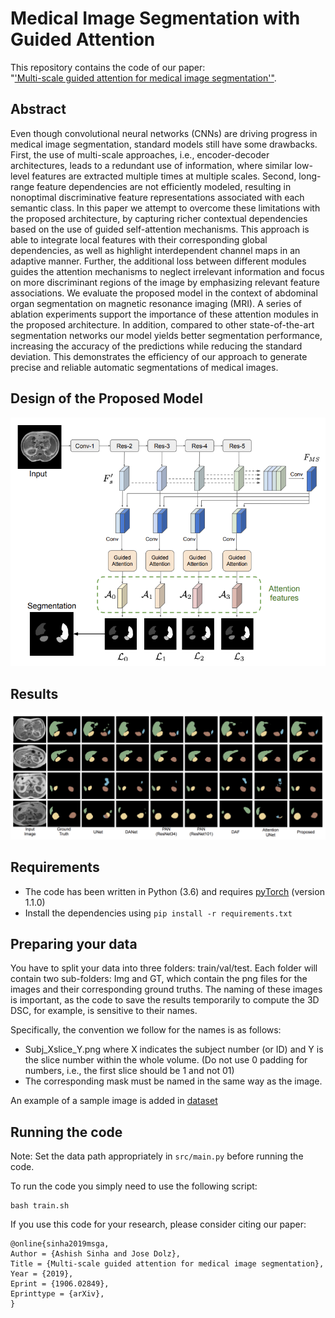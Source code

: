 # Medical Image Segmentation with Guided Attention
This repository contains the code of our paper:<br>
"['Multi-scale guided attention for medical image segmentation'"](https://arxiv.org/pdf/1906.02849.pdf).


## Abstract

Even though convolutional neural networks (CNNs) are driving progress in medical image segmentation, standard models still have some drawbacks. First, the use of multi-scale approaches, i.e., encoder-decoder architectures, leads to a redundant use of information, where similar low-level features are extracted multiple times at multiple scales. Second, long-range feature dependencies are not efficiently modeled, resulting in nonoptimal discriminative feature representations associated with each semantic class. In this paper we attempt to overcome these limitations with the proposed architecture, by capturing richer
contextual dependencies based on the use of guided self-attention
mechanisms. This approach is able to integrate local features with their corresponding global dependencies, as well as highlight interdependent channel maps in an adaptive manner. Further, the additional loss between different modules guides the attention mechanisms to neglect irrelevant information and focus on more
discriminant regions of the image by emphasizing relevant feature
associations. We evaluate the proposed model in the context of
abdominal organ segmentation on magnetic resonance imaging (MRI). A series of ablation experiments support the importance of these attention modules in the proposed architecture. In addition, compared to other state-of-the-art segmentation networks our model yields better segmentation performance, increasing the accuracy of the predictions while reducing the standard deviation. This demonstrates the efficiency of our approach to generate precise and reliable automatic segmentations of medical images.

## Design of the Proposed Model
![model](images/model.png)

## Results

![Result](images/result.png)
## Requirements

- The code has been written in Python (3.6) and requires [pyTorch](https://pytorch.org) (version 1.1.0)
- Install the dependencies using `pip install -r requirements.txt`

## Preparing your data
You have to split your data into three folders: train/val/test. Each folder will contain two sub-folders: Img and GT, which contain the png files for the images and their corresponding ground truths. The naming of these images is important, as the code to save the results temporarily to compute the 3D DSC, for example, is sensitive to their names.

Specifically, the convention we follow for the names is as follows:
- Subj_Xslice_Y.png where X indicates the subject number (or ID) and Y is the slice number within the whole volume. (Do not use 0 padding for numbers, i.e., the first slice should be 1 and not 01)
- The corresponding mask must be named in the same way as the image.

An example of a sample image is added in [dataset](https://github.com/sinAshish/Multi-Scale-Attention/tree/master/DataSetSample/train)

## Running the code

Note: Set the data path appropriately in `src/main.py` before running the code.

To run the code you simply need to use the following script:

```
bash train.sh
```


If you use this code for your research, please consider citing our paper:

```
@online{sinha2019msga,
Author = {Ashish Sinha and Jose Dolz},
Title = {Multi-scale guided attention for medical image segmentation},
Year = {2019},
Eprint = {1906.02849},
Eprinttype = {arXiv},
}
```
